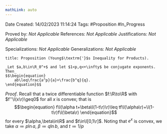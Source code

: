 ```yaml
---
mathLink: auto
---
```


<div class="topSpace"></div>

Date Created: 14/02/2023 11:14:24
Tags: #Proposition #In_Progress

Proved by: _Not Applicable_
References: _Not Applicable_
Justifications: _Not Applicable_

Specializations: _Not Applicable_
Generalizations: _Not Applicable_

``` ad-Proposition
title: Proposition (Young$\textrm{'}$s Inequality for Products).

_Let $a,b\in\R_0^+$ and let $1<p,q<+\infty$ be conjugate exponents. Then_
$$\begin{equation}
    ab\leq\frac{a^p}{a}+\frac{b^q}{q}.
\end{equation}$$

```

_Proof_. Recall that a twice differentiable function $f:\R\to\R$ with $f''\l(x\r)\geq0$ for all $x$ is convex; that is
$$\begin{equation}
    f\l(\alpha t+\beta\l(1-t\r)\r)\leq tf\l(\alpha\r)+\l(1-t\r)f\l(\beta\r)
\end{equation}$$
for every $\alpha,\beta\in\R$ and $t\in\l[0,1\r]$. Noting that $e^x$ is convex, we take $\alpha\coloneqq p\ln a$, $\beta\coloneqq q\ln b$, and $t\coloneqq 1/p$
